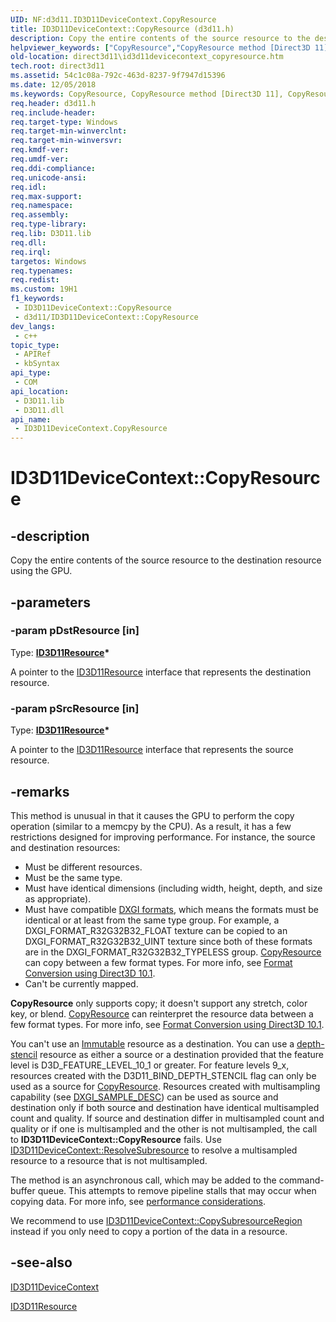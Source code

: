 ```yaml
---
UID: NF:d3d11.ID3D11DeviceContext.CopyResource
title: ID3D11DeviceContext::CopyResource (d3d11.h)
description: Copy the entire contents of the source resource to the destination resource using the GPU.
helpviewer_keywords: ["CopyResource","CopyResource method [Direct3D 11]","CopyResource method [Direct3D 11]","ID3D11DeviceContext interface","ID3D11DeviceContext interface [Direct3D 11]","CopyResource method","ID3D11DeviceContext.CopyResource","ID3D11DeviceContext::CopyResource","b389573e-412e-6a72-6e59-396d4bd62341","d3d11/ID3D11DeviceContext::CopyResource","direct3d11.id3d11devicecontext_copyresource"]
old-location: direct3d11\id3d11devicecontext_copyresource.htm
tech.root: direct3d11
ms.assetid: 54c1c08a-792c-463d-8237-9f7947d15396
ms.date: 12/05/2018
ms.keywords: CopyResource, CopyResource method [Direct3D 11], CopyResource method [Direct3D 11],ID3D11DeviceContext interface, ID3D11DeviceContext interface [Direct3D 11],CopyResource method, ID3D11DeviceContext.CopyResource, ID3D11DeviceContext::CopyResource, b389573e-412e-6a72-6e59-396d4bd62341, d3d11/ID3D11DeviceContext::CopyResource, direct3d11.id3d11devicecontext_copyresource
req.header: d3d11.h
req.include-header: 
req.target-type: Windows
req.target-min-winverclnt: 
req.target-min-winversvr: 
req.kmdf-ver: 
req.umdf-ver: 
req.ddi-compliance: 
req.unicode-ansi: 
req.idl: 
req.max-support: 
req.namespace: 
req.assembly: 
req.type-library: 
req.lib: D3D11.lib
req.dll: 
req.irql: 
targetos: Windows
req.typenames: 
req.redist: 
ms.custom: 19H1
f1_keywords:
 - ID3D11DeviceContext::CopyResource
 - d3d11/ID3D11DeviceContext::CopyResource
dev_langs:
 - c++
topic_type:
 - APIRef
 - kbSyntax
api_type:
 - COM
api_location:
 - D3D11.lib
 - D3D11.dll
api_name:
 - ID3D11DeviceContext.CopyResource
---
```


# ID3D11DeviceContext::CopyResource


## -description

Copy the entire contents of the source resource to the destination resource using the GPU.

## -parameters

### -param pDstResource [in]

Type: <b><a href="https://docs.microsoft.com/windows/desktop/api/d3d11/nn-d3d11-id3d11resource">ID3D11Resource</a>*</b>

A pointer to the <a href="https://docs.microsoft.com/windows/desktop/api/d3d11/nn-d3d11-id3d11resource">ID3D11Resource</a> interface that represents the destination resource.

### -param pSrcResource [in]

Type: <b><a href="https://docs.microsoft.com/windows/desktop/api/d3d11/nn-d3d11-id3d11resource">ID3D11Resource</a>*</b>

A pointer to the <a href="https://docs.microsoft.com/windows/desktop/api/d3d11/nn-d3d11-id3d11resource">ID3D11Resource</a> interface that represents the source resource.

## -remarks

This method is unusual in that it causes the GPU to perform the copy operation (similar to a memcpy by the CPU). As a result, it has a few restrictions designed for improving performance. For instance, the source and destination resources:

<ul>
<li>Must be different resources.</li>
<li>Must be the same type.</li>
<li>Must have identical dimensions (including width, height, depth, and size as appropriate).</li>
<li>Must have compatible <a href="https://docs.microsoft.com/windows/desktop/api/dxgiformat/ne-dxgiformat-dxgi_format">DXGI formats</a>, which means the formats must be identical or at least from the same type group. For example, a DXGI_FORMAT_R32G32B32_FLOAT texture can be copied to an DXGI_FORMAT_R32G32B32_UINT texture since both of these formats are in the DXGI_FORMAT_R32G32B32_TYPELESS group. <a href="https://docs.microsoft.com/windows/desktop/api/d3d10/nf-d3d10-id3d10device-copyresource">CopyResource</a> can copy between a few format types. For more info, see <a href="https://docs.microsoft.com/windows/desktop/direct3d10/d3d10-graphics-programming-guide-resources-block-compression">Format Conversion using Direct3D 10.1</a>.</li>
<li>Can't be currently mapped.</li>
</ul>
<b>CopyResource</b> only supports copy; it doesn't support any stretch, color key, or blend. <a href="https://docs.microsoft.com/windows/desktop/api/d3d10/nf-d3d10-id3d10device-copyresource">CopyResource</a> can reinterpret the resource data between a few format types. For more info, see <a href="https://docs.microsoft.com/windows/desktop/direct3d10/d3d10-graphics-programming-guide-resources-block-compression">Format Conversion using Direct3D 10.1</a>.

You can't use an <a href="https://docs.microsoft.com/windows/desktop/api/d3d11/ne-d3d11-d3d11_usage">Immutable</a> resource as a destination. You can use a   <a href="https://docs.microsoft.com/windows/desktop/api/d3d11/ne-d3d11-d3d11_bind_flag">depth-stencil</a> resource as either a source or a destination provided that the feature level is D3D_FEATURE_LEVEL_10_1 or greater. For feature levels 9_x, resources created with the D3D11_BIND_DEPTH_STENCIL flag can only be used as a source for <a href="https://docs.microsoft.com/windows/desktop/api/d3d10/nf-d3d10-id3d10device-copyresource">CopyResource</a>.  Resources created with multisampling capability (see <a href="https://docs.microsoft.com/windows/desktop/api/dxgicommon/ns-dxgicommon-dxgi_sample_desc">DXGI_SAMPLE_DESC</a>) can be used as source and destination only if both source and destination have identical multisampled count and quality. If source and destination differ in multisampled count and quality or if one is multisampled and the other is not multisampled, the call to <b>ID3D11DeviceContext::CopyResource</b> fails. Use <a href="https://docs.microsoft.com/windows/desktop/api/d3d11/nf-d3d11-id3d11devicecontext-resolvesubresource">ID3D11DeviceContext::ResolveSubresource</a> to resolve a multisampled resource to a resource that is not multisampled.

The method is an asynchronous call, which may be added to the command-buffer queue. This attempts to remove pipeline stalls that may occur when copying data. For more info, see <a href="https://docs.microsoft.com/windows/desktop/direct3d10/d3d10-graphics-programming-guide-resources-mapping">performance considerations</a>.

We recommend to use <a href="https://docs.microsoft.com/windows/desktop/api/d3d11/nf-d3d11-id3d11devicecontext-copysubresourceregion">ID3D11DeviceContext::CopySubresourceRegion</a> instead if you only need to copy a portion of the data in a resource.

## -see-also

<a href="https://docs.microsoft.com/windows/desktop/api/d3d11/nn-d3d11-id3d11devicecontext">ID3D11DeviceContext</a>



<a href="https://docs.microsoft.com/windows/desktop/api/d3d11/nn-d3d11-id3d11resource">ID3D11Resource</a>

